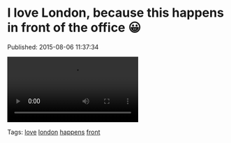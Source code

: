 
# I love London, because this happens in front of the office 😀

Published: 2015-08-06 11:37:34

<video type="video/mp4" src="126006039890.mp4"></video>

Tags: [love](tag-love.md) [london](tag-london.md) [happens](tag-happens.md) [front](tag-front.md)
